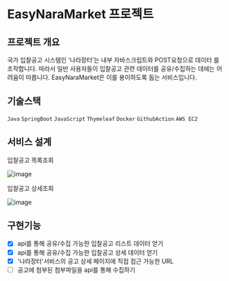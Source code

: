 # EasyNaraMarket 프로젝트
## 프로젝트 개요
국가 입찰공고 시스템인 ‘나라장터’는 내부 자바스크립트와 POST요청으로 데이터 를 조작합니다. 
따라서 일반 사용자들이 입찰공고 관련 데이터를 공유/수집하는 데에는 어려움이 따릅니다.
EasyNaraMarket은 이를 용이하도록 돕는 서비스입니다.
## 기술스택
`Java` `SpringBoot` `JavaScript` `Thymeleaf` `Docker` `GithubAction` `AWS EC2`
## 서비스 설계
입찰공고 목록조회

![image](https://github.com/user-attachments/assets/41afd3b4-d27c-4491-8ef1-405a9ec8bd00)

입찰공고 상세조회

![image](https://github.com/user-attachments/assets/70f67829-7c97-4eff-adbd-93579628333f)

## 구현기능
 - [x] api를 통해 공유/수집 가능한 입찰공고 리스트 데이터 얻기
 - [x] api를 통해 공유/수집 가능한 입찰공고 상세 데이터 얻기
 - [x] '나라장터'서비스의 공고 상세 페이지에 직접 접근 가능한 URL
 - [ ] 공고에 첨부된 첨부파일을 api를 통해 수집하기
